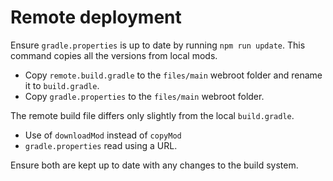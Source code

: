 # Remote deployment

Ensure `gradle.properties` is up to date by running `npm run update`.
This command copies all the versions from local mods.

- Copy `remote.build.gradle` to the `files/main` webroot folder and rename it to `build.gradle`.
- Copy `gradle.properties` to the `files/main` webroot folder.

The remote build file differs only slightly from the local `build.gradle`.

- Use of `downloadMod` instead of `copyMod`
- `gradle.properties` read using a URL.

Ensure both are kept up to date with any changes to the build system.